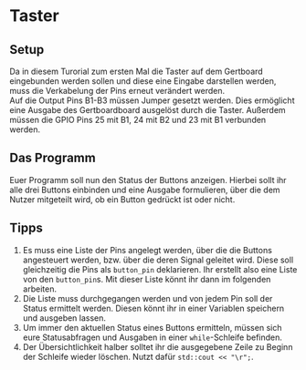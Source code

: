 # Taster

## Setup

Da in diesem Turorial zum ersten Mal die Taster auf dem Gertboard eingebunden
werden sollen und diese eine Eingabe darstellen werden, muss die Verkabelung
der Pins erneut verändert werden.  
Auf die Output Pins B1-B3 müssen Jumper gesetzt werden. Dies ermöglicht eine
Ausgabe des Gertboardboard ausgelöst durch die Taster. Außerdem müssen die GPIO
Pins 25 mit B1, 24 mit B2 und 23 mit B1 verbunden werden.

## Das Programm

Euer Programm soll nun den Status der Buttons anzeigen. Hierbei sollt ihr alle
drei Buttons einbinden und eine Ausgabe formulieren, über die dem Nutzer
mitgeteilt wird, ob ein Button gedrückt ist oder nicht.

## Tipps

1. Es muss eine Liste der Pins angelegt werden, über die die Buttons
   angesteuert werden, bzw. über die deren Signal geleitet wird. Diese soll
   gleichzeitig die Pins als `button_pin` deklarieren. Ihr erstellt also eine
   Liste von den `button_pin`s. Mit dieser Liste könnt ihr dann im folgenden arbeiten.
2. Die Liste muss durchgegangen werden und von jedem Pin soll der Status
   ermittelt werden. Diesen könnt ihr in einer Variablen speichern und ausgeben lassen.
3. Um immer den aktuellen Status eines Buttons ermitteln, müssen sich eure
   Statusabfragen und Ausgaben in einer `while`-Schleife befinden.
4. Der Übersichtlichkeit halber solltet ihr die ausgegebene Zeile zu Beginn der
   Schleife wieder löschen. Nutzt dafür `std::cout << "\r";`.
